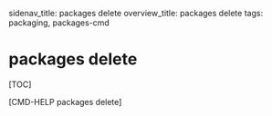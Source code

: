 sidenav_title: packages delete
overview_title: packages delete
tags: packaging, packages-cmd

# packages delete

[TOC]

[CMD-HELP packages delete]
